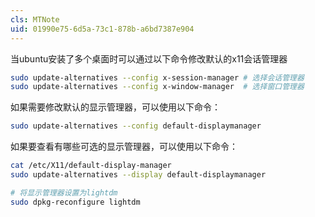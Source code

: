 ```yaml
---
cls: MTNote
uid: 01990e75-6d5a-73c1-878b-a6bd7387e904
---
```



当ubuntu安装了多个桌面时可以通过以下命令修改默认的x11会话管理器

```bash
sudo update-alternatives --config x-session-manager # 选择会话管理器
sudo update-alternatives --config x-window-manager  # 选择窗口管理器
```

如果需要修改默认的显示管理器，可以使用以下命令：

```bash
sudo update-alternatives --config default-displaymanager
```

如果要查看有哪些可选的显示管理器，可以使用以下命令：

```bash
cat /etc/X11/default-display-manager
sudo update-alternatives --display default-displaymanager

# 将显示管理器设置为lightdm
sudo dpkg-reconfigure lightdm
```